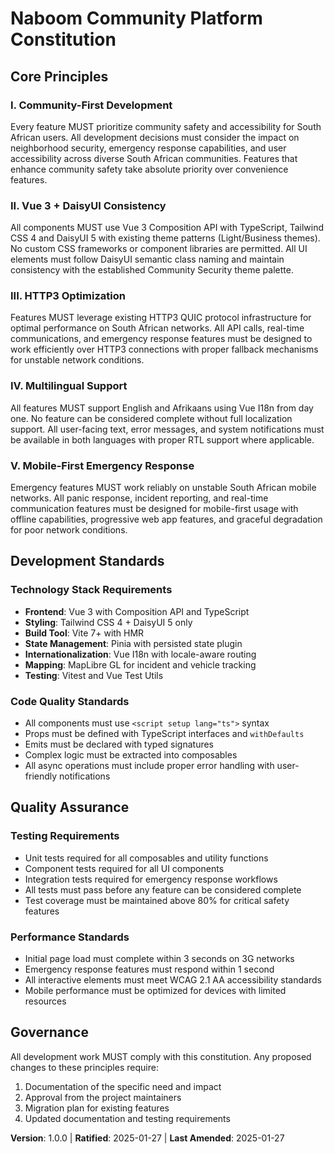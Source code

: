 <!--
Sync Impact Report:
Version change: 1.0.0 → 1.0.0 (initial creation)
Modified principles: N/A (initial creation)
Added sections: Community-First Development, Vue 3 + DaisyUI Consistency, HTTP3 Optimization, Multilingual Support, Mobile-First Emergency Response, Development Standards, Quality Assurance
Removed sections: N/A (initial creation)
Templates requiring updates: ✅ plan-template.md (updated constitution check), ✅ spec-template.md (updated scope alignment), ✅ tasks-template.md (updated task categorization)
Follow-up TODOs: None
-->

# Naboom Community Platform Constitution

## Core Principles

### I. Community-First Development

Every feature MUST prioritize community safety and accessibility for South African users. All development decisions must consider the impact on neighborhood security, emergency response capabilities, and user accessibility across diverse South African communities. Features that enhance community safety take absolute priority over convenience features.

### II. Vue 3 + DaisyUI Consistency

All components MUST use Vue 3 Composition API with TypeScript, Tailwind CSS 4 and DaisyUI 5 with existing theme patterns (Light/Business themes). No custom CSS frameworks or component libraries are permitted. All UI elements must follow DaisyUI semantic class naming and maintain consistency with the established Community Security theme palette.

### III. HTTP3 Optimization

Features MUST leverage existing HTTP3 QUIC protocol infrastructure for optimal performance on South African networks. All API calls, real-time communications, and emergency response features must be designed to work efficiently over HTTP3 connections with proper fallback mechanisms for unstable network conditions.

### IV. Multilingual Support

All features MUST support English and Afrikaans using Vue I18n from day one. No feature can be considered complete without full localization support. All user-facing text, error messages, and system notifications must be available in both languages with proper RTL support where applicable.

### V. Mobile-First Emergency Response

Emergency features MUST work reliably on unstable South African mobile networks. All panic response, incident reporting, and real-time communication features must be designed for mobile-first usage with offline capabilities, progressive web app features, and graceful degradation for poor network conditions.

## Development Standards

### Technology Stack Requirements

- **Frontend**: Vue 3 with Composition API and TypeScript
- **Styling**: Tailwind CSS 4 + DaisyUI 5 only
- **Build Tool**: Vite 7+ with HMR
- **State Management**: Pinia with persisted state plugin
- **Internationalization**: Vue I18n with locale-aware routing
- **Mapping**: MapLibre GL for incident and vehicle tracking
- **Testing**: Vitest and Vue Test Utils

### Code Quality Standards

- All components must use `<script setup lang="ts">` syntax
- Props must be defined with TypeScript interfaces and `withDefaults`
- Emits must be declared with typed signatures
- Complex logic must be extracted into composables
- All async operations must include proper error handling with user-friendly notifications

## Quality Assurance

### Testing Requirements

- Unit tests required for all composables and utility functions
- Component tests required for all UI components
- Integration tests required for emergency response workflows
- All tests must pass before any feature can be considered complete
- Test coverage must be maintained above 80% for critical safety features

### Performance Standards

- Initial page load must complete within 3 seconds on 3G networks
- Emergency response features must respond within 1 second
- All interactive elements must meet WCAG 2.1 AA accessibility standards
- Mobile performance must be optimized for devices with limited resources

## Governance

All development work MUST comply with this constitution. Any proposed changes to these principles require:

1. Documentation of the specific need and impact
2. Approval from the project maintainers
3. Migration plan for existing features
4. Updated documentation and testing requirements

**Version**: 1.0.0 | **Ratified**: 2025-01-27 | **Last Amended**: 2025-01-27

